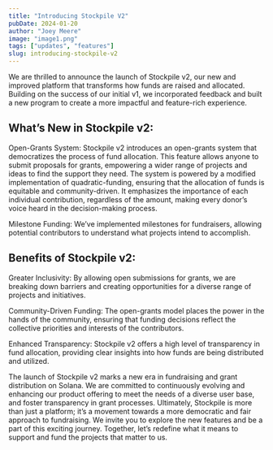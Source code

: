 ```yaml
---
title: "Introducing Stockpile V2"
pubDate: 2024-01-20
author: "Joey Meere"
image: "image1.png"
tags: ["updates", "features"]
slug: introducing-stockpile-v2
---
```


We are thrilled to announce the launch of Stockpile v2, our new and improved platform that transforms how funds are raised and allocated. Building on the success of our initial v1, we incorporated feedback and built a new program to create a more impactful and feature-rich experience.

## What’s New in Stockpile v2:

Open-Grants System: Stockpile v2 introduces an open-grants system that democratizes the process of fund allocation. This feature allows anyone to submit proposals for grants, empowering a wider range of projects and ideas to find the support they need. The system is powered by a modified implementation of quadratic-funding, ensuring that the allocation of funds is equitable and community-driven. It emphasizes the importance of each individual contribution, regardless of the amount, making every donor’s voice heard in the decision-making process.

Milestone Funding: We’ve implemented milestones for fundraisers, allowing potential contributors to understand what projects intend to accomplish.

## Benefits of Stockpile v2:

Greater Inclusivity: By allowing open submissions for grants, we are breaking down barriers and creating opportunities for a diverse range of projects and initiatives.

Community-Driven Funding: The open-grants model places the power in the hands of the community, ensuring that funding decisions reflect the collective priorities and interests of the contributors.

Enhanced Transparency: Stockpile v2 offers a high level of transparency in fund allocation, providing clear insights into how funds are being distributed and utilized.

The launch of Stockpile v2 marks a new era in fundraising and grant distribution on Solana. We are committed to continuously evolving and enhancing our product offering to meet the needs of a diverse user base, and foster transparency in grant processes. Ultimately, Stockpile is more than just a platform; it’s a movement towards a more democratic and fair approach to fundraising. We invite you to explore the new features and be a part of this exciting journey. Together, let’s redefine what it means to support and fund the projects that matter to us.
